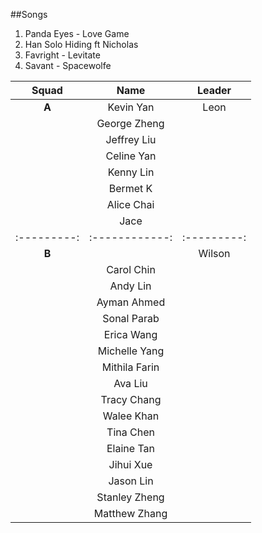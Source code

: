 ##Songs

1. Panda Eyes - Love Game
2. Han Solo Hiding ft Nicholas
3. Favright - Levitate
4. Savant - Spacewolfe



| **Squad** | **Name**     | **Leader**|
|:---------:|:------------:|:---------:|
| **A**     |  Kevin Yan   |   Leon    |
|           |  George Zheng|           |
|           | Jeffrey Liu  |           |
|           |Celine Yan    |           |
|           | Kenny Lin    |           |
|           | Bermet K     |           |
|           |  Alice Chai  |           |
|           |  Jace        |           |
|:---------:|:------------:|:---------:|
|    **B**  |              |    Wilson |
|           |  Carol Chin  |           |
|           |  Andy Lin    |           |
|           |  Ayman Ahmed |           |
|           |  Sonal Parab |           |
|           |  Erica Wang  |           |
|           | Michelle Yang|           |
|           | Mithila Farin|           |
|           |  Ava Liu     |           |
|           |  Tracy Chang |           |
|           |  Walee Khan  |           |
|           |  Tina Chen   |           |
|           |  Elaine Tan  |           |
|           |Jihui Xue     |           |
|           |Jason Lin     |           |
|           |Stanley Zheng |           |
|           |Matthew Zhang |           |
